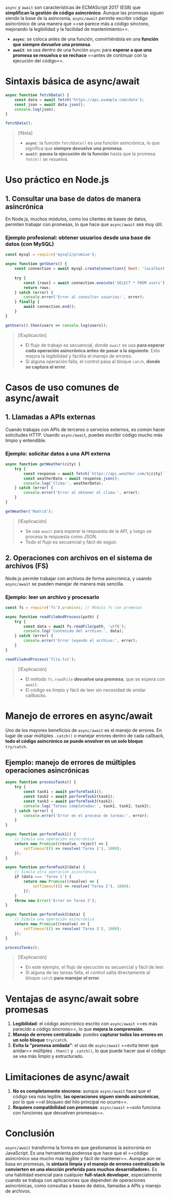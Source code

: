 `async` y `await` son características de ECMAScript 2017 (ES8) que **simplifican la gestión de código asincrónico**. Aunque las promesas siguen siendo la base de la asincronía, `async/await` permite escribir código asincrónico de una manera que ==se parece más a código síncrono, mejorando la legibilidad y la facilidad de mantenimiento==.
- **`async`**: se coloca antes de una función, convirtiéndola en una **función que siempre devuelve una promesa**.
- **`await`**: se usa dentro de una función `async` para **esperar a que una promesa se resuelva o se rechace** ==antes de continuar con la ejecución del código==.


# Sintaxis básica de async/await
```javascript
async function fetchData() {
    const data = await fetch('https://api.example.com/data');
    const json = await data.json();
    console.log(json);
}

fetchData();
```
>[!Nota]
>- **`async`**: la función `fetchData()` es una función asincrónica, lo que significa que **siempre devuelve una promesa**.
>- **`await`**: **pausa la ejecución de la función** hasta que la promesa `fetch()` se resuelva.


# Uso práctico en Node.js
## 1. Consultar una base de datos de manera asincrónica
En Node.js, muchos módulos, como los clientes de bases de datos, permiten trabajar con promesas, lo que hace que `async/await` sea muy útil.
### **Ejemplo profesional: obtener usuarios desde una base de datos (con MySQL)**
```javascript
const mysql = require('mysql2/promise');

async function getUsers() {
    const connection = await mysql.createConnection({ host: 'localhost', user: 'root', database: 'company' });
    
    try {
        const [rows] = await connection.execute('SELECT * FROM users');
        return rows;
    } catch (error) {
        console.error('Error al consultar usuarios:', error);
    } finally {
        await connection.end();
    }
}

getUsers().then(users => console.log(users));
```
>[!Explicación]
>- El flujo de trabajo es secuencial, donde `await` se usa **para esperar cada operación asincrónica antes de pasar a la siguiente**. Esto mejora la legibilidad y facilita el manejo de errores.
>- Si alguna operación falla, el control pasa al bloque `catch`, **donde se captura el error**.


# Casos de uso comunes de async/await
## 1. Llamadas a APIs externas
Cuando trabajas con APIs de terceros o servicios externos, es común hacer solicitudes HTTP. Usando `async/await`, puedes escribir código mucho más limpio y entendible.
### Ejemplo: solicitar datos a una API externa
```javascript
async function getWeather(city) {
    try {
        const response = await fetch(`https://api.weather.com/${city}`);
        const weatherData = await response.json();
        console.log('Clima:', weatherData);
    } catch (error) {
        console.error('Error al obtener el clima:', error);
    }
}

getWeather('Madrid');
```
>[!Explicación]
>- Se usa `await` para esperar la respuesta de la API, y luego se procesa la respuesta como JSON.
>- Todo el flujo es secuencial y fácil de seguir.


## 2. Operaciones con archivos en el sistema de archivos (FS)
Node.js permite trabajar con archivos de forma asincrónica, y usando `async/await` se pueden manejar de manera más sencilla.
### Ejemplo: leer un archivo y procesarlo
```javascript
const fs = require('fs').promises; // Módulo fs con promesas

async function readFileAndProcess(path) {
    try {
        const data = await fs.readFile(path, 'utf8');
        console.log('Contenido del archivo:', data);
    } catch (error) {
        console.error('Error leyendo el archivo:', error);
    }
}

readFileAndProcess('file.txt');
```
>[!Explicación]
>- El método `fs.readFile` **devuelve una promesa**, que se espera con `await`.
>- El código es limpio y fácil de leer sin necesidad de anidar callbacks.


# Manejo de errores en async/await
Uno de los mayores beneficios de `async/await` es el manejo de errores. En lugar de usar múltiples `.catch()` o manejar errores dentro de cada callback, **todo el código asincrónico se puede envolver en un solo bloque** `try/catch`.
## Ejemplo: manejo de errores de múltiples operaciones asincrónicas
```javascript
async function processTasks() {
    try {
        const task1 = await performTask1();
        const task2 = await performTask2(task1);
        const task3 = await performTask3(task2);
        console.log('Tareas completadas:', task1, task2, task3);
    } catch (error) {
        console.error('Error en el proceso de tareas:', error);
    }
}

async function performTask1() {
    // Simula una operación asincrónica
    return new Promise((resolve, reject) => {
        setTimeout(() => resolve('Tarea 1'), 1000);
    });
}

async function performTask2(data) {
    // Simula otra operación asincrónica
    if (data === 'Tarea 1') {
        return new Promise((resolve) => {
            setTimeout(() => resolve('Tarea 2'), 1000);
        });
    }
    throw new Error('Error en Tarea 2');
}

async function performTask3(data) {
    // Simula una operación asincrónica
    return new Promise((resolve) => {
        setTimeout(() => resolve('Tarea 3'), 1000);
    });
}

processTasks();
```
>[!Explicación]
>- En este ejemplo, el flujo de ejecución es secuencial y fácil de leer.
>- Si alguna de las tareas falla, el control salta directamente al bloque `catch` **para manejar el error**.


# Ventajas de async/await sobre promesas
1. **Legibilidad**: el código asincrónico escrito con `async/await` ==es más parecido a código síncrono==, lo que **mejora la comprensión**.
2. **Manejo de errores centralizado**: puedes **capturar todos los errores en un solo bloque** `try/catch`.
3. **Evita la "promesa anidada"**: el uso de `async/await` ==evita tener que anidar== múltiples `.then()` y `.catch()`, lo que puede hacer que el código se vea más limpio y estructurado.


# Limitaciones de async/await
1. **No es completamente síncrono**: aunque `async/await` hace que el código sea más legible, **las operaciones siguen siendo asincrónicas**, por lo que ==el bloqueo del hilo principal no ocurre==.
2. **Requiere compatibilidad con promesas**: `async/await` ==solo funciona con funciones que devuelven promesas==.


# Conclusión
`async/await` transforma la forma en que gestionamos la asincronía en JavaScript. Es una herramienta poderosa que hace que el ==código asincrónico sea mucho más legible y fácil de mantener==. Aunque aún se basa en promesas, la **sintaxis limpia y el manejo de errores centralizado lo convierten en una elección preferida para muchos desarrolladore**s. Es una habilidad esencial para cualquier **full-stack developer**, especialmente cuando se trabaja con aplicaciones que dependen de operaciones asincrónicas, como consultas a bases de datos, llamadas a APIs y manejo de archivos.
